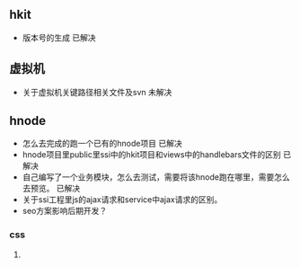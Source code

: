 ## hkit
- 版本号的生成  已解决
## 虚拟机
- 关于虚拟机关键路径相关文件及svn 未解决
## hnode
- 怎么去完成的跑一个已有的hnode项目   已解决
- hnode项目里public里ssi中的hkit项目和views中的handlebars文件的区别  已解决
- 自己编写了一个业务模块，怎么去测试，需要将该hnode跑在哪里，需要怎么去预览。 已解决 
- 关于ssi工程里js的ajax请求和service中ajax请求的区别。
- seo方案影响后期开发？





### css
1. 
